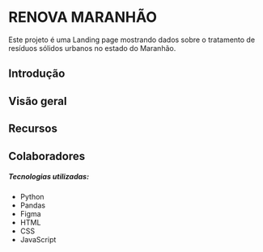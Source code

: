 # RENOVA MARANHÃO

Este projeto é uma Landing page mostrando dados sobre o tratamento de resíduos sólidos urbanos no estado do Maranhão.

## Introdução



## Visão geral



## Recursos



## Colaboradores



##### Tecnologias utilizadas:

- Python
- Pandas
- Figma
- HTML
- CSS
- JavaScript
